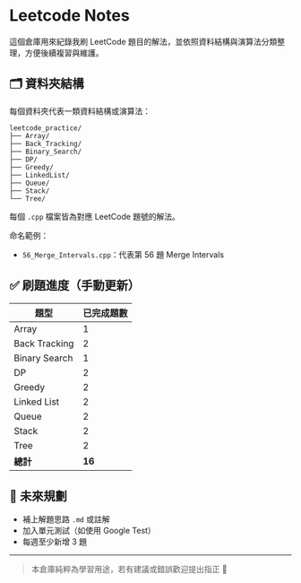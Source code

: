 # Leetcode Notes

這個倉庫用來紀錄我刷 LeetCode 題目的解法，並依照資料結構與演算法分類整理，方便後續複習與維護。

## 🗂 資料夾結構

每個資料夾代表一類資料結構或演算法：

```
leetcode_practice/
├── Array/
├── Back_Tracking/
├── Binary_Search/
├── DP/
├── Greedy/
├── LinkedList/
├── Queue/
├── Stack/
└── Tree/
```

每個 `.cpp` 檔案皆為對應 LeetCode 題號的解法。

命名範例：
- `56_Merge_Intervals.cpp`：代表第 56 題 Merge Intervals

## ✅ 刷題進度（手動更新）

| 題型           | 已完成題數 |
|----------------|------------|
| Array          | 1          |
| Back Tracking  | 2          |
| Binary Search  | 1          |
| DP             | 2          |
| Greedy         | 2          |
| Linked List    | 2          |
| Queue          | 2          |
| Stack          | 2          |
| Tree           | 2          |
| **總計**       | **16**     |

## 📌 未來規劃

- 補上解題思路 `.md` 或註解
- 加入單元測試（如使用 Google Test）
- 每週至少新增 3 題

---

> 本倉庫純粹為學習用途，若有建議或錯誤歡迎提出指正 🙌
